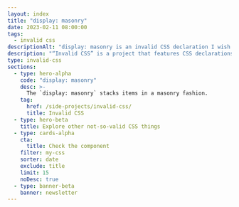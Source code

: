 ```yaml
---
layout: index
title: "display: masonry"
date: 2023-02-11 08:00:00
tags:
  - invalid css
descriptionAlt: "display: masonry is an invalid CSS declaration I wish existed."
description: "“Invalid CSS” is a project that features CSS declarations that are not valid and non-existing. For example, display: masonry."
type: invalid-css
sections:
  - type: hero-alpha
    code: "display: masonry"
    desc: >-
      The `display: masonry` stacks items in a masonry fashion.
    tag:
      href: /side-projects/invalid-css/
      title: Invalid CSS
  - type: hero-beta
    title: Explore other not-so-valid CSS things
  - type: cards-alpha
    cta:
      title: Check the component
    filter: my-css
    sorter: date
    exclude: title
    limit: 15
    noDesc: true
  - type: banner-beta
    banner: newsletter
---
```

